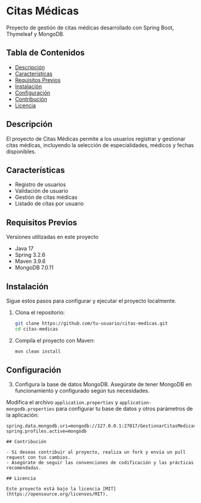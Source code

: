 # Citas Médicas

Proyecto de gestión de citas médicas desarrollado con Spring Boot, Thymeleaf y MongoDB.

## Tabla de Contenidos

- [Descripción](#descripción)
- [Características](#características)
- [Requisitos Previos](#requisitos-previos)
- [Instalación](#instalación)
- [Configuración](#configuración)
- [Contribución](#contribución)
- [Licencia](#licencia)

## Descripción

El proyecto de Citas Médicas permite a los usuarios registrar y gestionar citas médicas, incluyendo la selección de especialidades, médicos y fechas disponibles.

## Características

- Registro de usuarios
- Validación de usuario
- Gestión de citas médicas
- Listado de citas por usuario

## Requisitos Previos

Versiones utilizadas en este proyecto 
- Java 17
- Spring 3.2.6 
- Maven 3.9.6 
- MongoDB 7.0.11 

## Instalación

Sigue estos pasos para configurar y ejecutar el proyecto localmente.

1. Clona el repositorio:
    ```bash
    git clone https://github.com/tu-usuario/citas-medicas.git
    cd citas-medicas
    ```

2. Compila el proyecto con Maven:
    ```bash
    mvn clean install
    ```

## Configuración

3. Configura la base de datos MongoDB. Asegúrate de tener MongoDB en funcionamiento y configurado según tus necesidades.


Modifica el archivo `application.properties` y  `application-mongodb.properties` para configurar tu base de datos y otros parámetros de la aplicación:

```properties
spring.data.mongodb.uri=mongodb://127.0.0.1:27017/GestionarCitasMedicas
spring.profiles.active=mongodb

## Contribución

- Si deseas contribuir al proyecto, realiza un fork y envía un pull request con tus cambios.
- Asegúrate de seguir las convenciones de codificación y las prácticas recomendadas.

## Licencia

Este proyecto está bajo la licencia [MIT](https://opensource.org/licenses/MIT).

